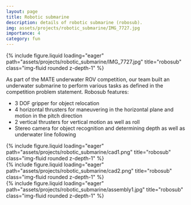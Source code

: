 ```yaml
---
layout: page
title: Robotic submarine
description: details of robotic submarine (robosub).
img: assets/projects/robotic_submarine/IMG_7727.jpg
importance: 4
category: fun
---
```



<div class="row">
    <div class="col-sm mt-3 mt-md-0">
        {% include figure.liquid loading="eager" path="assets/projects/robotic_submarine/IMG_7727.jpg" title="robosub" class="img-fluid rounded z-depth-1" %}
    </div>
</div>

As part of the MATE underwater ROV competition, our team built an underwater submarine to perform various tasks as defined in the competition problem statement.
Robosub features:
- 3 DOF gripper for object relocation
- 4 horizontal thrusters for maneuvering in the horizontal plane and motion in the pitch direction
- 2 vertical thrusters for vertical motion as well as roll
- Stereo camera for object recognition and determining depth as well as underwater line following

<div class="row">
    <div class="col-sm mt-3 mt-md-0">
        {% include figure.liquid loading="eager" path="assets/projects/robotic_submarine/cad1.png" title="robosub" class="img-fluid rounded z-depth-1" %}
    </div>
    <div class="col-sm mt-3 mt-md-0">
        {% include figure.liquid loading="eager" path="assets/projects/robotic_submarine/cad2.png" title="robosub" class="img-fluid rounded z-depth-1" %}
    </div>
</div>


<div class="row">
    <div class="col-sm mt-3 mt-md-0">
        {% include figure.liquid loading="eager" path="assets/projects/robotic_submarine/assembly1.jpg" title="robosub" class="img-fluid rounded z-depth-1" %}
    </div>
</div>


<!-- Google tag (gtag.js) -->
<script async src="https://www.googletagmanager.com/gtag/js?id=G-V1HSZE1Y7M"></script>
<script>
  window.dataLayer = window.dataLayer || [];
  function gtag(){dataLayer.push(arguments);}
  gtag('js', new Date());

  gtag('config', 'G-V1HSZE1Y7M');
</script>